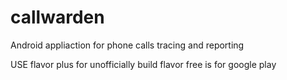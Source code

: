 # callwarden
Android appliaction for phone calls tracing and reporting

USE flavor plus for unofficially build 
flavor free is for google play